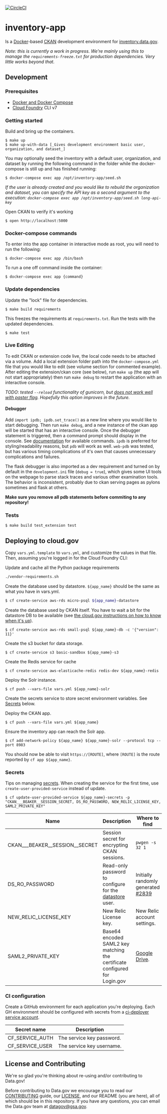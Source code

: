 [![CircleCI](https://circleci.com/gh/GSA/inventory-app.svg?style=svg)](https://circleci.com/gh/GSA/inventory-app)

# inventory-app

Is a [Docker](https://www.docker.com/)-based [CKAN](http://ckan.org) development environment for [inventory.data.gov](https://inventory.data.gov).

_Note: this is currently a work in progress. We're mainly using this to manage
the `requirements-freeze.txt` for production dependencies. Very little works beyond that._


## Development


### Prerequisites

- [Docker and Docker Compose](https://docs.docker.com/compose/)
- [Cloud Foundry](https://docs.cloudfoundry.org/cf-cli/install-go-cli.html) CLI v7


### Getting started

Build and bring up the containers.

    $ make up
    $ make up-with-data [_Gives development environment basic user, organization, and dataset_]

You may optionally seed the inventory with a default user, organization, and dataset by running the following command in the folder while the docker-compose is still up and has finished running:

    $ docker-compose exec app /opt/inventory-app/seed.sh

_If the user is already created and you would like to rebuild the organization and dataset, you can specify the API key as a second argument to the execution: `docker-compose exec app /opt/inventory-app/seed.sh long-api-key`_

Open CKAN to verify it's working

    $ open http://localhost:5000

### Docker-compose commands

To enter into the app container in interactive mode as root, you will need to run the following:

    $ docker-compose exec app /bin/bash

To run a one off command inside the container:

    $ docker-compose exec app {command}


### Update dependencies

Update the "lock" file for dependencies.

    $ make build requirements

This freezes the requirements at `requirements.txt`. Run the tests with the
updated dependencies.

    $ make test


### Live Editing

To edit CKAN or extension code live, the local code needs to be attached via a volume.
Add a local extension folder path into the `docker-compose.yml` file that you would like to edit
(see volume section for commented example).
After editing the extension/ckan core (see below), run `make up` (the app will not start appropriately)
then run `make debug` to restart the application with an interactive console.

_TODO: tested `--reload` functionality of gunicorn, but [does not work well with paster flag](https://docs.gunicorn.org/en/stable/settings.html#reload)._
_Hopefully this option improves in the future._

#### Debugger

Add `import ipdb; ipdb.set_trace()` as a new line where you would like to start debugging.
Then run `make debug`, and a new instance of the ckan app will be started that has an 
interactive console. Once the debugger statement is triggered, then a command prompt 
should display in the console. See [documentation](https://docs.python.org/3/library/pdb.html#debugger-commands)
for available commands. `ipdb` is preferred for styling/readability reasons, but `pdb` will
work as well. `web-pdb` was tested, but has various timing complications of it's own that causes
unnecessary complications and failures.

The flask debugger is also imported as a dev requirement and turned on by default in the
`development.ini` file (`debug = true`), which gives some UI tools on the webpage to parse stack
traces and various other examination tools. The behavior is inconsistent, probably due to
ckan serving pages as pylons sometimes and flask at others.

**Make sure you remove all pdb statements before commiting to any repository!**

### Tests

    $ make build test_extension test


## Deploying to cloud.gov

Copy `vars.yml.template` to `vars.yml`, and customize the values in that file. Then, assuming you're logged in for the Cloud Foundry CLI:

Update and cache all the Python package requirements

```sh
./vendor-requirements.sh
```

Create the database used by datastore. `${app_name}` should be the same as what you have in vars.yml.

```sh
$ cf create-service aws-rds micro-psql ${app_name}-datastore
```

Create the database used by CKAN itself. You have to wait a bit for the datastore DB to be available (see [the cloud.gov instructions on how to know when it's up](https://cloud.gov/docs/services/relational-database/#instance-creation-time)).

    $ cf create-service aws-rds small-psql ${app_name}-db -c '{"version": 11}'

Create the s3 bucket for data storage.

    $ cf create-service s3 basic-sandbox ${app_name}-s3

Create the Redis service for cache

    $ cf create-service aws-elasticache-redis redis-dev ${app_name}-redis

Deploy the Solr instance.

    $ cf push --vars-file vars.yml ${app_name}-solr

Create the secrets service to store secret environment variables. See [Secrets](#secrets) below.

Deploy the CKAN app.

    $ cf push --vars-file vars.yml ${app_name}

Ensure the inventory app can reach the Solr app.

    $ cf add-network-policy ${app_name} ${app_name}-solr --protocol tcp --port 8983

You should now be able to visit `https://[ROUTE]`, where `[ROUTE]` is the route reported by `cf app ${app_name}`.


### Secrets

Tips on managing
[secrets](https://github.com/GSA/datagov-deploy/wiki/Cloud.gov-Cheat-Sheet#secrets-management).
When creating the service for the first time, use `create-user-provided-service`
instead of update.

    $ cf update-user-provided-service ${app_name}-secrets -p "CKAN___BEAKER__SESSION_SECRET, DS_RO_PASSWORD, NEW_RELIC_LICENSE_KEY, SAML2_PRIVATE_KEY"

Name | Description | Where to find
---- | ----------- | -------------
CKAN___BEAKER__SESSION__SECRET | Session secret for encrypting CKAN sessions.  | `pwgen -s 32 1`
DS_RO_PASSWORD | Read-only password to configure for the [datastore](https://docs.ckan.org/en/2.9/maintaining/datastore.html) user. | Initially randomly generated [#2839](https://github.com/GSA/datagov-deploy/issues/2839)
NEW_RELIC_LICENSE_KEY | New Relic License key. | New Relic account settings.
SAML2_PRIVATE_KEY | Base64 encoded SAML2 key matching the certificate configured for Login.gov | [Google Drive](https://drive.google.com/drive/u/0/folders/1VguFPRiRb1Ljnm_6UShryHWDofX0xBnU).


### CI configuration

Create a GitHub environment for each application you're deploying. Each
GH environment should be configured with secrets from a [ci-deployer service
account](https://github.com/GSA/datagov-deploy/wiki/Cloud.gov-Cheat-Sheet#space-organization).

Secret name | Description
----------- | -----------
CF_SERVICE_AUTH | The service key password.
CF_SERVICE_USER | The service key username.


## License and Contributing

We're so glad you're thinking about re-using and/or contributing to Data.gov!

Before contributing to Data.gov we encourage you to read our
[CONTRIBUTING](CONTRIBUTING.md) guide, our [LICENSE](LICENSE.md), and our README
(you are here), all of which should be in this repository. If you have any
questions, you can email the Data.gov team at
[datagov@gsa.gov](mailto:datagov@gsa.gov).
